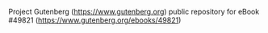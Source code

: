Project Gutenberg (https://www.gutenberg.org) public repository for eBook #49821 (https://www.gutenberg.org/ebooks/49821)
